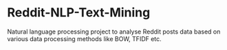 # Reddit-NLP-Text-Mining
 Natural language processing project to analyse Reddit posts data based on various data processing methods like BOW, TFIDF etc.

